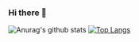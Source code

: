 ### Hi there 👋

<!--
**LostSam423/LostSam423** is a ✨ _special_ ✨ repository because its `README.md` (this file) appears on your GitHub profile.

Here are some ideas to get you started:

- 🔭 I’m currently working on ...
- 🌱 I’m currently learning ...
- 👯 I’m looking to collaborate on ...
- 🤔 I’m looking for help with ...
- 💬 Ask me about ...
- 📫 How to reach me: ...
- 😄 Pronouns: ...
- ⚡ Fun fact: ...
-->
![Anurag's github stats](https://github-readme-stats.vercel.app/api?username=LostSam423&show_icons=true&theme=radical)
[![Top Langs](https://github-readme-stats.vercel.app/api/top-langs/?username=LostSam423&hide=javascript,html)](https://github.com/anuraghazra/github-readme-stats)



